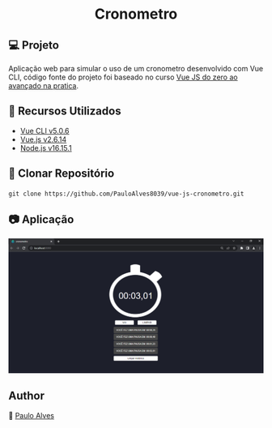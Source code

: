 <h1 align="center">Cronometro</h1>

## :computer: Projeto

Aplicação web para simular o uso de um cronometro desenvolvido com Vue CLI, código fonte do projeto foi baseado no curso
[Vue JS do zero ao avançado na pratica](https://www.udemy.com/course/curso-vuejs-completo/).

## :wrench: Recursos Utilizados
- [Vue CLI v5.0.6](https://cli.vuejs.org/) 
- [Vue.js v2.6.14](https://vuejs.org/)
- [Node.js v16.15.1](https://nodejs.org/en/)

## :floppy_disk: Clonar Repositório

`git clone https://github.com/PauloAlves8039/vue-js-cronometro.git`

## :camera: Aplicação

![screenshot](https://github.com/PauloAlves8039/vue-js-cronometro/blob/master/src/assets/screenshot.png)

## Author
:boy: [Paulo Alves](https://github.com/PauloAlves8039)
